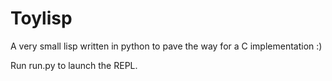 Toylisp
=======

A very small lisp written in python to pave the way for a C implementation :)

Run run.py to launch the REPL.
